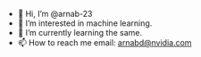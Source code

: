 - 👋 Hi, I’m @arnab-23
- 👀 I’m interested in machine learning.
- 🌱 I’m currently learning the same.
- 📫 How to reach me email: arnabd@nvidia.com

<!---
arnab-23/arnab-23 is a ✨ special ✨ repository because its `README.md` (this file) appears on your GitHub profile.
You can click the Preview link to take a look at your changes.
--->
